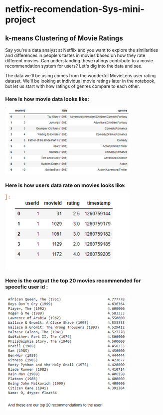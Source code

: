 # netfix-recomendation-Sys-mini-project
## k-means Clustering of Movie Ratings
Say you're a data analyst at Netflix and you want to explore the similarities and differences in people's tastes in movies based on how they rate different movies. Can understanding these ratings contribute to a movie recommendation system for users? Let's dig into the data and see.

The data we'll be using comes from the wonderful MovieLens user rating dataset. We'll be looking at individual movie ratings later in the notebook, but let us start with how ratings of genres compare to each other.

### Here is how movie data looks like:

<img src="images/1.PNG" width= "400">




### Here is how users data rate on movies looks like:


<img src="images/2.PNG" width= "400">




### Here is the output the top 20 movies recommended for specefic user id :


<img src="images/3.PNG" width= "400">
